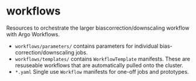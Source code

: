 # workflows

Resources to orchestrate the larger biascorrection/downscaling workflow with Argo Workflows.

- `workflows/parameters/` contains parameters for individual bias-correction/downscaling jobs.
- `workflows/templates/` contains `WorkflowTemplate` manifests. These are resuseable workflows that are automatically pulled onto the cluster.
- `*.yaml` Single use `Workflow` manifests for one-off jobs and prototypes.
